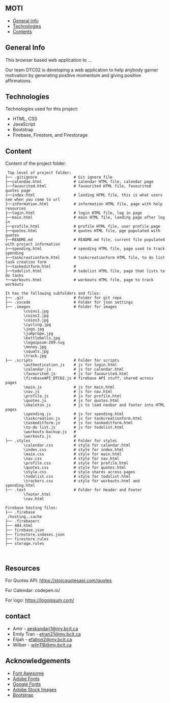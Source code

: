 ## MOTI

* [General info](#general-info)
* [Technologies](#technologies)
* [Contents](#content)

## General Info

This browser based web application to ...

Our team DTC02 is developing a web application to help anybody garner motivation by generating positive momentum and giving positive affirmations.

## Technologies

Technologies used for this project:

* HTML, CSS
* JavaScript
* Bootstrap
* Firebase, Firestore, and Firestorage

## Content

Content of the project folder:

```
 Top level of project folder:  
├── .gitignore                # Git ignore file
├──calendae.html              # calendar HTML file, calendar page            
├──favourited.html            # favourited HTML file, favourited quotes page
├──index.html                 # landing HTML file, this is what users see when you come to url
├──information.html           # information HTML file, page with help resources
├──login.html                 # login HTML file, log in page
├──main.html                  # main HTML file, landing page after log in
├──profile.html               # profile HTML file, user profile page
├──quotes.html                # quotes HTML file, pge populated with quotes
├──README.md                  # README.md file, current file populated with project information
├──spending.html              # spending HTML file, page used to track spending
├──taskcreationform.html      # taskcreationform HTML file, to do list task creation form
├──taskeditform.html          # 
├──todolist.html              # todolist HTML file, page that lists to do tasks
└──workouts.html              # workouts HTML file, page to track workouts

It has the following subfolders and files:
├── .git                      # Folder for git repo
├── .vscode                   # Folder for json settings
├── .images                   # Folder for images
        \coins1.jpg
        \coins2.jpg
        \coins3.jpg
        \cycling.jpg
        \jogs.jpg
        \jumprope.jpg
        \kettlebells.jpg
        \logoipsum-289.svg
        \money.jpg
        \squats.jpg
        \track.jpg           
├── .scripts                  # Folder for scripts
        \authentication.js    # js for login.html
        \calendar.js          # js for calendar.html
        \favourited.js        # js for favourited.html
        \firebaseAPI_DTC02.js # firebase API stuff, shared across pages
        \main.js              # js for main.html
        \nav.js               # js for nav.html
        \profile.js           # js for profile.html
        \quotes.js            # js for quotes.html
        \skeleton.js          # js to load navbar and footer into HTML pages
        \spending.js          # js for spending.html
        \taskcreation.js      # js for taskcreationform.html
        \taskeditform.js      # js for taskeditform.html
        \to-do list.js        # js for todolist.html
        \workouts-backup.js   #
        \workouts.js          #    
├── .styles                   # Folder for styles
        \calendar.css         # style for calendar.html
        \index.css            # style for index.html
        \main.css             # style for main.html
        \nav.css              # style for nav.html
        \profile.css          # style for profile.html
        \quotes.css           # style for quotes.html
        \style.css            # style shares across pages
        \todolist.css         # style for todolist.html
        \trackers.css         # style for workouts.html and spending.html
├── .text                     # Folder for Header and Footer
        \footer.html
        \nav.html

Firebase hosting files: 
├── .firebase
 /hosting..cache
├── .firebaserc
├── 404.html
├── firebase.json
├── firestore.indexes.json
├── firestore.rules
├── storage.rules



```

## Resources

For Quotes API:
<https://stoicquotesapi.com/quotes>

For Calendar:
codepen.io/

For logo:
<https://logoipsum.com/>

## contact

* Amir - aeskandari1@my.bcit.ca
* Emily Tran - etran21@my.bcit.ca
* Elijah - efabon2@my.bcit.ca
* Wilber - wlin118@my.bcit.ca

## Acknowledgements

* <a href="https://fontawesome.com/">Font Awesome</a>
* <a href="https://fonts.adobe.com/">Adobe Fonts</a>
* <a href="https://fonts.google.com/">Google Fonts</a>
* <a href="https://stock.adobe.com/images">Adobe Stock Images</a>
* <a href="https://getbootstrap.com/">Bootstrap</a>
